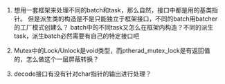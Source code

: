 1. 想用一套框架来处理不同的batch和task，那么自然，接口中都是用的基类指针。
但是派生类的构造是不是只能独立于框架接口，不同的batch用batcher的工厂模式创建么？
batch中的不同task又怎么在框架内构造？不同的派生task，派生batch必然需要有自己的特定接口吧

1. Mutex中的Lock/Unlock是void类型，而ptherad_mutex_lock是有返回值的，怎么做这个一层屏蔽转换？

1. decode接口有没有针对char指针的输出进行处理？
